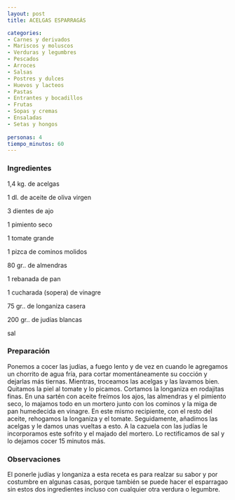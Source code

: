 ```yaml
---
layout: post
title: ACELGAS ESPARRAGÁS

categories:
- Carnes y derivados
- Mariscos y moluscos
- Verduras y legumbres
- Pescados
- Arroces
- Salsas
- Postres y dulces
- Huevos y lacteos
- Pastas
- Entrantes y bocadillos
- Frutas
- Sopas y cremas
- Ensaladas
- Setas y hongos
 
personas: 4 
tiempo_minutos: 60 
---
```

<h3>Ingredientes</h3>
1,4 kg. de acelgas

1 dl. de aceite de oliva virgen

3 dientes de ajo

1 pimiento seco

1 tomate grande

1 pizca de cominos molidos

80 gr.. de almendras

1 rebanada de pan

1 cucharada (sopera) de vinagre

75 gr.. de longaniza casera

200 gr.. de judías blancas

sal

<h3>Preparación</h3>
Ponemos a cocer las judías, a fuego lento y de vez en cuando le agregamos un chorrito de agua fría, para cortar momentáneamente su cocción y dejarlas más tiernas. Mientras, troceamos las acelgas y las lavamos bien. Quitamos la piel al tomate y lo picamos. Cortamos la longaniza en rodajitas finas. En una sartén con aceite freímos los ajos, las almendras y el pimiento seco, lo majamos todo en un mortero junto con los cominos y la miga de pan humedecida en vinagre. En este mismo recipiente, con el resto del aceite, rehogamos la longaniza y el tomate. Seguidamente, añadimos las acelgas y le damos unas vueltas a esto. A la cazuela con las judías le incorporamos este sofrito y el majado del mortero. Lo rectificamos de sal y lo dejamos cocer 15 minutos más.

<h3>Observaciones</h3>
El ponerle judías y longaniza a esta receta es para realzar su sabor y por costumbre en algunas casas, porque también se puede hacer el esparragao sin estos dos ingredientes incluso con cualquier otra verdura o legumbre.

